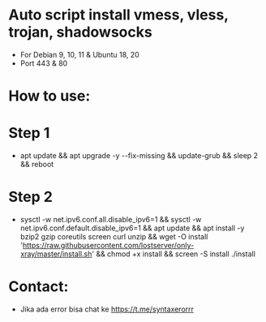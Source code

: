 # Auto script install vmess, vless, trojan, shadowsocks
- For Debian 9, 10, 11 & Ubuntu 18, 20
- Port 443 & 80


# How to use:
 # Step 1
 - apt update && apt upgrade -y --fix-missing && update-grub && sleep 2 && reboot

 # Step 2
 - sysctl -w net.ipv6.conf.all.disable_ipv6=1 && sysctl -w net.ipv6.conf.default.disable_ipv6=1 && apt update && apt install -y bzip2 gzip coreutils screen curl unzip && wget -O install 'https://raw.githubusercontent.com/lostserver/only-xray/master/install.sh' && chmod +x install && screen -S install ./install

# Contact:
- Jika ada error bisa chat ke https://t.me/syntaxerorrr
